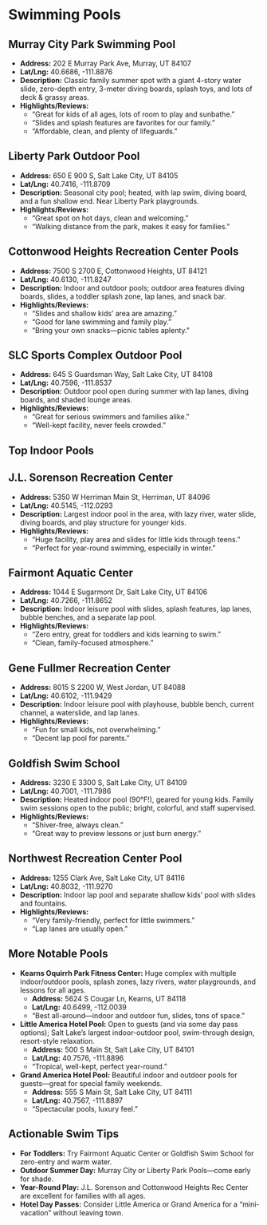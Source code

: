 # Swimming Pools

## Murray City Park Swimming Pool

- **Address:** 202 E Murray Park Ave, Murray, UT 84107
- **Lat/Lng:** 40.6686, -111.8876
- **Description:** Classic family summer spot with a giant 4-story water slide, zero-depth entry, 3-meter diving boards, splash toys, and lots of deck & grassy areas.
- **Highlights/Reviews:**
    - “Great for kids of all ages, lots of room to play and sunbathe.”
    - “Slides and splash features are favorites for our family.”
    - “Affordable, clean, and plenty of lifeguards.”

## Liberty Park Outdoor Pool

- **Address:** 650 E 900 S, Salt Lake City, UT 84105
- **Lat/Lng:** 40.7416, -111.8709
- **Description:** Seasonal city pool; heated, with lap swim, diving board, and a fun shallow end. Near Liberty Park playgrounds.
- **Highlights/Reviews:**
    - “Great spot on hot days, clean and welcoming.”
    - “Walking distance from the park, makes it easy for families.”

## Cottonwood Heights Recreation Center Pools

- **Address:** 7500 S 2700 E, Cottonwood Heights, UT 84121
- **Lat/Lng:** 40.6130, -111.8247
- **Description:** Indoor and outdoor pools; outdoor area features diving boards, slides, a toddler splash zone, lap lanes, and snack bar.
- **Highlights/Reviews:**
    - “Slides and shallow kids’ area are amazing.”
    - “Good for lane swimming and family play.”
    - “Bring your own snacks—picnic tables aplenty.”

## SLC Sports Complex Outdoor Pool

- **Address:** 645 S Guardsman Way, Salt Lake City, UT 84108
- **Lat/Lng:** 40.7596, -111.8537
- **Description:** Outdoor pool open during summer with lap lanes, diving boards, and shaded lounge areas.
- **Highlights/Reviews:**
    - “Great for serious swimmers and families alike.”
    - “Well-kept facility, never feels crowded.”

## Top Indoor Pools

## J.L. Sorenson Recreation Center

- **Address:** 5350 W Herriman Main St, Herriman, UT 84096
- **Lat/Lng:** 40.5145, -112.0293
- **Description:** Largest indoor pool in the area, with lazy river, water slide, diving boards, and play structure for younger kids.
- **Highlights/Reviews:**
    - “Huge facility, play area and slides for little kids through teens.”
    - “Perfect for year-round swimming, especially in winter.”

## Fairmont Aquatic Center

- **Address:** 1044 E Sugarmont Dr, Salt Lake City, UT 84106
- **Lat/Lng:** 40.7266, -111.8652
- **Description:** Indoor leisure pool with slides, splash features, lap lanes, bubble benches, and a separate lap pool.
- **Highlights/Reviews:**
    - “Zero entry, great for toddlers and kids learning to swim.”
    - “Clean, family-focused atmosphere.”

## Gene Fullmer Recreation Center

- **Address:** 8015 S 2200 W, West Jordan, UT 84088
- **Lat/Lng:** 40.6102, -111.9429
- **Description:** Indoor leisure pool with playhouse, bubble bench, current channel, a waterslide, and lap lanes.
- **Highlights/Reviews:**
    - “Fun for small kids, not overwhelming.”
    - “Decent lap pool for parents.”

## Goldfish Swim School

- **Address:** 3230 E 3300 S, Salt Lake City, UT 84109
- **Lat/Lng:** 40.7001, -111.7986
- **Description:** Heated indoor pool (90°F!), geared for young kids. Family swim sessions open to the public; bright, colorful, and staff supervised.
- **Highlights/Reviews:**
    - “Shiver-free, always clean.”
    - “Great way to preview lessons or just burn energy.”

## Northwest Recreation Center Pool

- **Address:** 1255 Clark Ave, Salt Lake City, UT 84116
- **Lat/Lng:** 40.8032, -111.9270
- **Description:** Indoor lap pool and separate shallow kids’ pool with slides and fountains.
- **Highlights/Reviews:**
    - “Very family-friendly, perfect for little swimmers.”
    - “Lap lanes are usually open.”

## More Notable Pools

- **Kearns Oquirrh Park Fitness Center:** Huge complex with multiple indoor/outdoor pools, splash zones, lazy rivers, water playgrounds, and lessons for all ages.
    - **Address:** 5624 S Cougar Ln, Kearns, UT 84118
    - **Lat/Lng:** 40.6499, -112.0039
    - “Best all-around—indoor and outdoor fun, slides, tons of space.”
- **Little America Hotel Pool:** Open to guests (and via some day pass options); Salt Lake’s largest indoor-outdoor pool, swim-through design, resort-style relaxation.
    - **Address:** 500 S Main St, Salt Lake City, UT 84101
    - **Lat/Lng:** 40.7576, -111.8896
    - “Tropical, well-kept, perfect year-round.”
- **Grand America Hotel Pool:** Beautiful indoor and outdoor pools for guests—great for special family weekends.
    - **Address:** 555 S Main St, Salt Lake City, UT 84111
    - **Lat/Lng:** 40.7567, -111.8897
    - “Spectacular pools, luxury feel.”

## Actionable Swim Tips

- **For Toddlers:** Try Fairmont Aquatic Center or Goldfish Swim School for zero-entry and warm water.
- **Outdoor Summer Day:** Murray City or Liberty Park Pools—come early for shade.
- **Year-Round Play:** J.L. Sorenson and Cottonwood Heights Rec Center are excellent for families with all ages.
- **Hotel Day Passes:** Consider Little America or Grand America for a “mini-vacation” without leaving town.